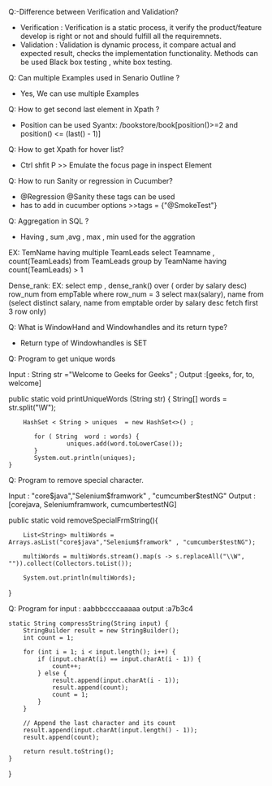 Q:-Difference between Verification and Validation?
- Verification : Verification is a static process, it verify the product/feature develop is right or not and should fulfill all the requiremnets.
- Validation : Validation is dynamic process, it compare actual and expected result, checks the implementation functionality. Methods can be used Black box testing , white box testing.

Q: Can multiple Examples used in Senario Outline ?
- Yes, We can use multiple Examples

Q: How to get second last element in Xpath ?
- Position can be used
  Syantx: /bookstore/book[position()>=2 and position() <= (last() - 1)]

Q: How to get Xpath for hover list?
- Ctrl shfit P >> Emulate the focus page  in inspect Element

Q: How to run Sanity or regression in Cucumber?
- @Regression @Sanity these tags can be used
- has to add in cucumber options >>tags = {"@SmokeTest"}

Q: Aggregation in SQL ?
- Having , sum ,avg , max , min used for the aggration
  
EX: TemName having multiple TeamLeads
select Teamname  , count(TeamLeads) from TeamLeads group by TeamName having count(TeamLeads) > 1

Dense_rank:
EX:
select emp , dense_rank() over ( order by salary desc) row_num from empTable where row_num = 3
select max(salary), name  from (select distinct salary, name from emptable order by salary desc fetch first 3 row only)

Q: What is WindowHand and Windowhandles and its return type?
- Return type of Windowhandles is SET 

Q: Program to get unique words 

 Input : String str ="Welcome to Geeks for Geeks" ;
 Output :[geeks, for, to, welcome]
 
 public static void printUniqueWords (String str) {
        String[] words = str.split("\\W");
        
        HashSet < String > uniques  = new HashSet<>() ;

           for ( String  word : words) {
                    uniques.add(word.toLowerCase());
           }
           System.out.println(uniques);
    }


Q: Program to remove special character.

Input : "core$java","Selenium$framwork" , "cumcumber$testNG"
Output : [corejava, Seleniumframwork, cumcumbertestNG]


public static void removeSpecialFrmString(){

        List<String> multiWords = Arrays.asList("core$java","Selenium$framwork" , "cumcumber$testNG");

        multiWords = multiWords.stream().map(s -> s.replaceAll("\\W", "")).collect(Collectors.toList());

        System.out.println(multiWords);

}


Q: Program for 
input : aabbbccccaaaaa
output :a7b3c4

    static String compressString(String input) {
        StringBuilder result = new StringBuilder();
        int count = 1;

        for (int i = 1; i < input.length(); i++) {
            if (input.charAt(i) == input.charAt(i - 1)) {
                count++;
            } else {
                result.append(input.charAt(i - 1));
                result.append(count);
                count = 1;
            }
        }

        // Append the last character and its count
        result.append(input.charAt(input.length() - 1));
        result.append(count);

        return result.toString();
    }
}

  
